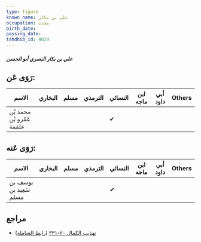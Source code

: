 ```yaml
---
type: figure
known_name: علي بن بكار
occupation: محدث
birth_date:
passing_date:
tahdhib_id: 4029
---
```

##### علي بن بكار البصري أبو الحسن

## رَوَى عَن:
| الاسم                     | البخاري | مسلم | الترمذي | النسائي | ابن ماجه | أبي داود | Others |
| ------------------------- | ------- | ---- | ------- | ------- | -------- | -------- | ------ |
| محمد بْن عَمْرو بْن علقمة |         |      |         | ✔       |          |          |        |
## رَوَى عَنه:
| الاسم                  | البخاري | مسلم | الترمذي | النسائي | ابن ماجه | أبي داود | Others |
| ---------------------- | ------- | ---- | ------- | ------- | -------- | -------- | ------ |
| يوسف بن سَعِيد بن مسلم |         |      |         | ✔       |          |          |        |
## مراجع
- [تهذيب الكمال ٢٠-٣٣١](obsidian://open?vault=Tahdhib-al-Kamal&file=Figures/٤٠٢٩-علي%20بن%20بكار%20البصري%20أبو%20الحسن) ([رابط الشاملة](https://shamela.ws/book/3722/10461))